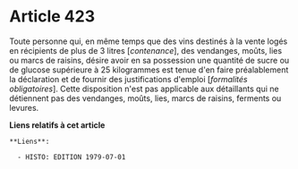 # Article 423

Toute personne qui, en même temps que des vins destinés à la vente logés en récipients de plus de 3 litres [*contenance*],
des vendanges, moûts, lies ou marcs de raisins, désire avoir en sa possession une quantité de sucre ou de glucose supérieure
à 25 kilogrammes est tenue d'en faire préalablement la déclaration et de fournir des justifications d'emploi [*formalités
obligatoires*]. Cette disposition n'est pas applicable aux détaillants qui ne détiennent pas des vendanges, moûts, lies,
marcs de raisins, ferments ou levures.

**Liens relatifs à cet article**

	**Liens**:

	  - HISTO: EDITION 1979-07-01
